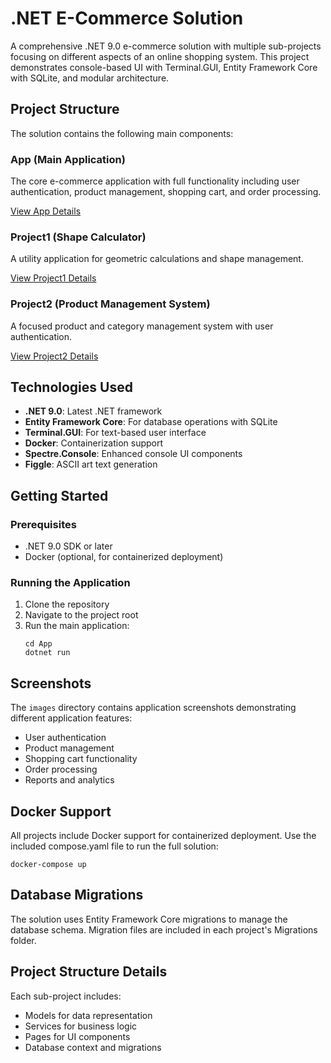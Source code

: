 # .NET E-Commerce Solution

A comprehensive .NET 9.0 e-commerce solution with multiple sub-projects focusing on different aspects of an online shopping system. This project demonstrates console-based UI with Terminal.GUI, Entity Framework Core with SQLite, and modular architecture.

## Project Structure

The solution contains the following main components:

### App (Main Application)
The core e-commerce application with full functionality including user authentication, product management, shopping cart, and order processing.

[View App Details](./App/README.md)

### Project1 (Shape Calculator)
A utility application for geometric calculations and shape management.

[View Project1 Details](./project1/README.md)

### Project2 (Product Management System)
A focused product and category management system with user authentication.

[View Project2 Details](./project2/README.md)

## Technologies Used

- **.NET 9.0**: Latest .NET framework
- **Entity Framework Core**: For database operations with SQLite
- **Terminal.GUI**: For text-based user interface
- **Docker**: Containerization support
- **Spectre.Console**: Enhanced console UI components
- **Figgle**: ASCII art text generation

## Getting Started

### Prerequisites
- .NET 9.0 SDK or later
- Docker (optional, for containerized deployment)

### Running the Application

1. Clone the repository
2. Navigate to the project root
3. Run the main application:
   ```
   cd App
   dotnet run
   ```

## Screenshots

The `images` directory contains application screenshots demonstrating different application features:

- User authentication
- Product management
- Shopping cart functionality
- Order processing
- Reports and analytics

## Docker Support

All projects include Docker support for containerized deployment. Use the included compose.yaml file to run the full solution:

```
docker-compose up
```

## Database Migrations

The solution uses Entity Framework Core migrations to manage the database schema. Migration files are included in each project's Migrations folder.

## Project Structure Details

Each sub-project includes:
- Models for data representation
- Services for business logic
- Pages for UI components
- Database context and migrations